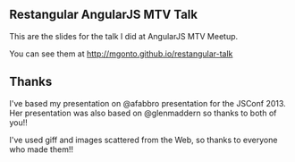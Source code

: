 ## Restangular AngularJS MTV Talk

This are the slides for the talk I did at AngularJS MTV Meetup.

You can see them at http://mgonto.github.io/restangular-talk

## Thanks

I've based my presentation on @afabbro presentation for the JSConf 2013. Her presentation was also based on @glenmaddern so thanks to both of you!!

I've used giff and images scattered from the Web, so thanks to everyone who made them!!
